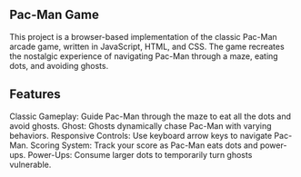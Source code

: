 ## Pac-Man Game

This project is a browser-based implementation of the classic Pac-Man arcade game, written in JavaScript, HTML, and CSS. The game recreates the nostalgic experience of navigating Pac-Man through a maze, eating dots, and avoiding ghosts.

## Features

  Classic Gameplay: Guide Pac-Man through the maze to eat all the dots and avoid ghosts.
  Ghost: Ghosts dynamically chase Pac-Man with varying behaviors.
  Responsive Controls: Use keyboard arrow keys to navigate Pac-Man.
  Scoring System: Track your score as Pac-Man eats dots and power-ups.
  Power-Ups: Consume larger dots to temporarily turn ghosts vulnerable.
